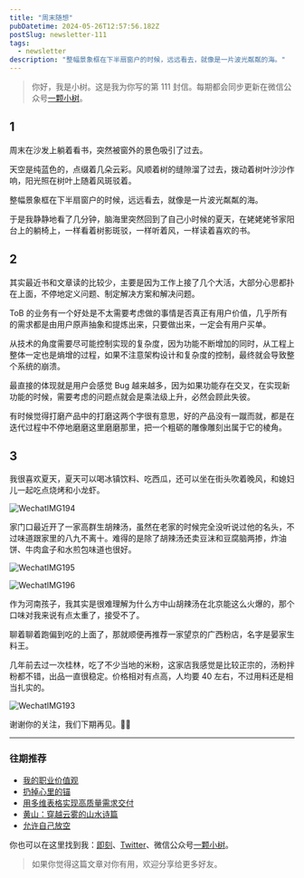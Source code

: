 ```yaml
---
title: "周末随想"
pubDatetime: 2024-05-26T12:57:56.182Z
postSlug: newsletter-111
tags:
  - newsletter
description: "整幅景象框在下半扇窗户的时候，远远看去，就像是一片波光粼粼的海。"
---
```


> 你好，我是小树。这是我为你写的第 111 封信。每期都会同步更新在微信公众号[一颗小树](https://weixin.sogou.com/weixin?query=a_warm_tree)。

## 1

周末在沙发上躺着看书，突然被窗外的景色吸引了过去。

天空是纯蓝色的，点缀着几朵云彩。风顺着树的缝隙溜了过去，拨动着树叶沙沙作响，阳光照在树叶上随着风斑驳着。

整幅景象框在下半扇窗户的时候，远远看去，就像是一片波光粼粼的海。

于是我静静地看了几分钟，脑海里突然回到了自己小时候的夏天，在姥姥姥爷家阳台上的躺椅上，一样看着树影斑驳，一样听着风，一样读着喜欢的书。

## 2

其实最近书和文章读的比较少，主要是因为工作上接了几个大活，大部分心思都扑在上面，不停地定义问题、制定解决方案和解决问题。

ToB 的业务有一个好处是不太需要考虑做的事情是否真正有用户价值，几乎所有的需求都是由用户原声抽象和提炼出来，只要做出来，一定会有用户买单。

从技术的角度需要尽可能控制实现的复杂度，因为功能不断增加的同时，从工程上整体一定也是熵增的过程，如果不注意架构设计和复杂度的控制，最终就会导致整个系统的崩溃。

最直接的体现就是用户会感觉 Bug 越来越多，因为如果功能存在交叉，在实现新功能的时候，需要考虑的问题点就会是乘法级上升，必然会顾此失彼。

有时候觉得打磨产品中的打磨这两个字很有意思，好的产品没有一蹴而就，都是在迭代过程中不停地磨磨这里磨磨那里，把一个粗砺的雕像雕刻出属于它的棱角。

## 3

我很喜欢夏天，夏天可以喝冰镇饮料、吃西瓜，还可以坐在街头吹着晚风，和媳妇儿一起吃点烧烤和小龙虾。

![WechatIMG194](https://blog-1253298428.cos.ap-shanghai.myqcloud.com/uPic/WechatIMG194.jpg)

家门口最近开了一家高群生胡辣汤，虽然在老家的时候完全没听说过他的名头，不过味道跟家里的八九不离十。难得的是除了胡辣汤还卖豆沫和豆腐脑两掺，炸油饼、牛肉盒子和水煎包味道也很好。

![WechatIMG195](https://blog-1253298428.cos.ap-shanghai.myqcloud.com/uPic/WechatIMG195.jpg)

![WechatIMG196](https://blog-1253298428.cos.ap-shanghai.myqcloud.com/uPic/WechatIMG196.jpg)

作为河南孩子，我其实是很难理解为什么方中山胡辣汤在北京能这么火爆的，那个口味对我来说有点太重了，接受不了。

聊着聊着跑偏到吃的上面了，那就顺便再推荐一家望京的广西粉店，名字是晏家生料王。

几年前去过一次桂林，吃了不少当地的米粉，这家店我感觉是比较正宗的，汤粉拌粉都不错，出品一直很稳定。价格相对有点高，人均要 40 左右，不过用料还是相当扎实的。

![WechatIMG193](https://blog-1253298428.cos.ap-shanghai.myqcloud.com/uPic/WechatIMG193.jpg)

谢谢你的关注，我们下期再见。👋🏻

---

### 往期推荐

- [我的职业价值观](https://mp.weixin.qq.com/s/R1qQuwR_MPC3KBU7W1jvMA)
- [扔掉心里的锚](https://mp.weixin.qq.com/s/eVd9qL8SioCuz-mdaAsOkA)
- [用多维表格实现高质量需求交付](https://mp.weixin.qq.com/s/_LTZOi0_Dn7mopZ4hjqQhA)
- [黄山：穿越云雾的山水诗篇](https://mp.weixin.qq.com/s/Yaf3ZqUvbYUmFkcTRK43Hw)
- [允许自己放空](https://mp.weixin.qq.com/s/R3RVsoQb59Ssl9dAu8RaJw)

你也可以在这里找到我：[即刻](https://okjk.co/3Vsn5T)、[Twitter](https://twitter.com/yeshu_in_future)、微信公众号[一颗小树](https://weixin.sogou.com/weixin?query=a_warm_tree)。

> 如果你觉得这篇文章对你有用，欢迎分享给更多好友。
